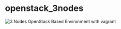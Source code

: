 openstack_3nodes
================

![3 Nodes OpenStack Based Environment with vagrant](http://docs.openstack.org/icehouse/install-guide/install/apt/content/figures/1/figures/installguide_arch-neutron.png "OpenStack in 3 nodes")
